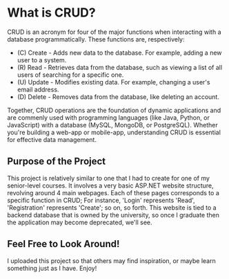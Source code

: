 # What is CRUD?
CRUD is an acronym for four of the major functions when interacting with a database programmatically. These functions are, respectively:
* (C) Create - Adds new data to the database. For example, adding a new user to a system.
* (R) Read - Retrieves data from the database, such as viewing a list of all users of searching for a specific one.
* (U) Update - Modifies existing data. For example, changing a user's email address.
* (D) Delete - Removes data from the database, like deleting an account.

Together, CRUD operations are the foundation of dynamic applications and are commenly used with programming languages
(like Java, Python, or JavaScript) with a database (MySQL, MongoDB, or PostgreSQL). Whether you're building a web-app or mobile-app,
understanding CRUD is essential for effective data management.

## Purpose of the Project
This project is relatively similar to one that I had to create for one of my senior-level courses. It involves a very basic ASP.NET website structure,
revolving around 4 main webpages. Each of these pages corresponds to a specific function in CRUD; For instance, 
'Login' represents 'Read', 'Registration' represents 'Create'; so on, so forth. This website is tied to a backend database that is owned by the university,
so once I graduate then the application may become deprecated, we'll see.

## Feel Free to Look Around!
I uploaded this project so that others may find inspiration, or maybe learn something just as I have. Enjoy!
